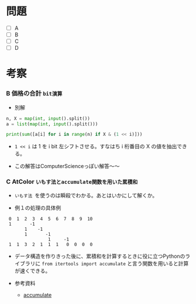 # 問題
* [ ] A
* [ ] B
* [ ] C
* [ ] D

# 考察
### B 価格の合計  `bit演算`
- 別解

```python
n, X = map(int, input().split())
a = list(map(int, input().split()))

print(sum([a[i] for i in range(n) if X & (1 << i)]))
```

- `1 << i` は 1 を i bit 左シフトさせる。すなはち i 桁番目の X の値を抽出できる。

- この解答はComputerScienceっぽい解答〜〜

### C AtColor `いもす法とaccumulate関数を用いた累積和`
- `いもす法 `を使うのは瞬殺でわかる。あとはいかにして解くか。

- 例１の処理の具体例

```text
 0  1  2  3  4  5  6  7  8  9  10
 1       -1
       1    -1
       1       -1
                1     -1
 1  1  3  2  1  1  1   0  0  0  0
```

- データ構造を作りきった後に、累積和を計算するときに役に立つPythonのライブラリに `from itertools import accumulate` と言う関数を用いると計算が速くできる。

- 参考資料
  - [accumulate](https://docs.python.jp/3/library/itertools.html#itertools.accumulate)